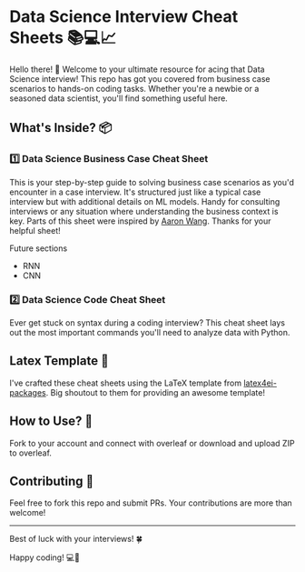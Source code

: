 # Data Science Interview Cheat Sheets 📚💻📈

Hello there! 👋 Welcome to your ultimate resource for acing that Data Science interview! This repo has got you covered from business case scenarios to hands-on coding tasks. Whether you're a newbie or a seasoned data scientist, you'll find something useful here.

## What's Inside? 📦

### 1️⃣ Data Science Business Case Cheat Sheet
This is your step-by-step guide to solving business case scenarios as you'd encounter in a case interview. It's structured just like a typical case interview but with additional details on ML models. Handy for consulting interviews or any situation where understanding the business context is key.
Parts of this sheet were inspired by [Aaron Wang](https://github.com/aaronwangy/Data-Science-Cheatsheet/tree/main). Thanks for your helpful sheet!

Future sections
* RNN
* CNN

### 2️⃣ Data Science Code Cheat Sheet
Ever get stuck on syntax during a coding interview? This cheat sheet lays out the most important commands you'll need to analyze data with Python.

## Latex Template 📄
I've crafted these cheat sheets using the LaTeX template from [latex4ei-packages](https://github.com/latex4ei/latex4ei-packages/tree/master). Big shoutout to them for providing an awesome template!

## How to Use? 🤔
Fork to your account and connect with overleaf or download and upload ZIP to overleaf.
## Contributing 🤝
Feel free to fork this repo and submit PRs. Your contributions are more than welcome!

---

Best of luck with your interviews! 🍀

Happy coding! 💻🎉
